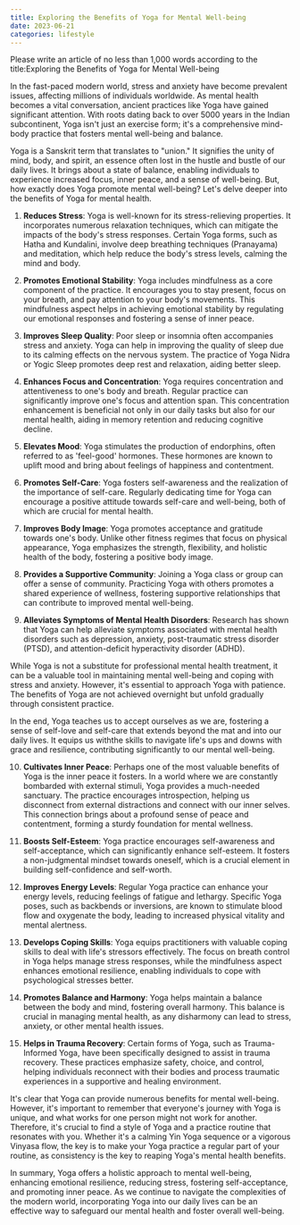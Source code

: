 ```yaml
---
title: Exploring the Benefits of Yoga for Mental Well-being
date: 2023-06-21
categories: lifestyle
---
```


Please write an article of no less than 1,000 words according to the title:Exploring the Benefits of Yoga for Mental Well-being

In the fast-paced modern world, stress and anxiety have become prevalent issues, affecting millions of individuals worldwide. As mental health becomes a vital conversation, ancient practices like Yoga have gained significant attention. With roots dating back to over 5000 years in the Indian subcontinent, Yoga isn't just an exercise form; it's a comprehensive mind-body practice that fosters mental well-being and balance.

Yoga is a Sanskrit term that translates to "union." It signifies the unity of mind, body, and spirit, an essence often lost in the hustle and bustle of our daily lives. It brings about a state of balance, enabling individuals to experience increased focus, inner peace, and a sense of well-being. But, how exactly does Yoga promote mental well-being? Let's delve deeper into the benefits of Yoga for mental health.

1. **Reduces Stress**: Yoga is well-known for its stress-relieving properties. It incorporates numerous relaxation techniques, which can mitigate the impacts of the body's stress responses. Certain Yoga forms, such as Hatha and Kundalini, involve deep breathing techniques (Pranayama) and meditation, which help reduce the body's stress levels, calming the mind and body.

2. **Promotes Emotional Stability**: Yoga includes mindfulness as a core component of the practice. It encourages you to stay present, focus on your breath, and pay attention to your body's movements. This mindfulness aspect helps in achieving emotional stability by regulating our emotional responses and fostering a sense of inner peace.

3. **Improves Sleep Quality**: Poor sleep or insomnia often accompanies stress and anxiety. Yoga can help in improving the quality of sleep due to its calming effects on the nervous system. The practice of Yoga Nidra or Yogic Sleep promotes deep rest and relaxation, aiding better sleep.

4. **Enhances Focus and Concentration**: Yoga requires concentration and attentiveness to one's body and breath. Regular practice can significantly improve one's focus and attention span. This concentration enhancement is beneficial not only in our daily tasks but also for our mental health, aiding in memory retention and reducing cognitive decline.

5. **Elevates Mood**: Yoga stimulates the production of endorphins, often referred to as 'feel-good' hormones. These hormones are known to uplift mood and bring about feelings of happiness and contentment.

6. **Promotes Self-Care**: Yoga fosters self-awareness and the realization of the importance of self-care. Regularly dedicating time for Yoga can encourage a positive attitude towards self-care and well-being, both of which are crucial for mental health.

7. **Improves Body Image**: Yoga promotes acceptance and gratitude towards one's body. Unlike other fitness regimes that focus on physical appearance, Yoga emphasizes the strength, flexibility, and holistic health of the body, fostering a positive body image.

8. **Provides a Supportive Community**: Joining a Yoga class or group can offer a sense of community. Practicing Yoga with others promotes a shared experience of wellness, fostering supportive relationships that can contribute to improved mental well-being.

9. **Alleviates Symptoms of Mental Health Disorders**: Research has shown that Yoga can help alleviate symptoms associated with mental health disorders such as depression, anxiety, post-traumatic stress disorder (PTSD), and attention-deficit hyperactivity disorder (ADHD).

While Yoga is not a substitute for professional mental health treatment, it can be a valuable tool in maintaining mental well-being and coping with stress and anxiety. However, it's essential to approach Yoga with patience. The benefits of Yoga are not achieved overnight but unfold gradually through consistent practice.

In the end, Yoga teaches us to accept ourselves as we are, fostering a sense of self-love and self-care that extends beyond the mat and into our daily lives. It equips us withthe skills to navigate life's ups and downs with grace and resilience, contributing significantly to our mental well-being.

10. **Cultivates Inner Peace**: Perhaps one of the most valuable benefits of Yoga is the inner peace it fosters. In a world where we are constantly bombarded with external stimuli, Yoga provides a much-needed sanctuary. The practice encourages introspection, helping us disconnect from external distractions and connect with our inner selves. This connection brings about a profound sense of peace and contentment, forming a sturdy foundation for mental wellness.

11. **Boosts Self-Esteem**: Yoga practice encourages self-awareness and self-acceptance, which can significantly enhance self-esteem. It fosters a non-judgmental mindset towards oneself, which is a crucial element in building self-confidence and self-worth.

12. **Improves Energy Levels**: Regular Yoga practice can enhance your energy levels, reducing feelings of fatigue and lethargy. Specific Yoga poses, such as backbends or inversions, are known to stimulate blood flow and oxygenate the body, leading to increased physical vitality and mental alertness.

13. **Develops Coping Skills**: Yoga equips practitioners with valuable coping skills to deal with life's stressors effectively. The focus on breath control in Yoga helps manage stress responses, while the mindfulness aspect enhances emotional resilience, enabling individuals to cope with psychological stresses better.

14. **Promotes Balance and Harmony**: Yoga helps maintain a balance between the body and mind, fostering overall harmony. This balance is crucial in managing mental health, as any disharmony can lead to stress, anxiety, or other mental health issues.

15. **Helps in Trauma Recovery**: Certain forms of Yoga, such as Trauma-Informed Yoga, have been specifically designed to assist in trauma recovery. These practices emphasize safety, choice, and control, helping individuals reconnect with their bodies and process traumatic experiences in a supportive and healing environment.

It's clear that Yoga can provide numerous benefits for mental well-being. However, it's important to remember that everyone's journey with Yoga is unique, and what works for one person might not work for another. Therefore, it's crucial to find a style of Yoga and a practice routine that resonates with you. Whether it's a calming Yin Yoga sequence or a vigorous Vinyasa flow, the key is to make your Yoga practice a regular part of your routine, as consistency is the key to reaping Yoga's mental health benefits.

In summary, Yoga offers a holistic approach to mental well-being, enhancing emotional resilience, reducing stress, fostering self-acceptance, and promoting inner peace. As we continue to navigate the complexities of the modern world, incorporating Yoga into our daily lives can be an effective way to safeguard our mental health and foster overall well-being.